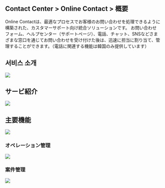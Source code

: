 ## Contact Center > Online Contact > 概要

Online Contactは、最適なプロセスでお客様のお問い合わせを処理できるように構築された、カスタマーサポート向け統合ソリューションです。 お問い合わせフォーム、ヘルプセンター（サポートページ）、電話、チャット、SNSなどさまざまな窓口を通じてお問い合わせを受け付けた後は、迅速に担当に割り当て、管理することができます。（電話に関連する機能は韓国のみ提供しています）

## 서비스 소개
![](http://static.toastoven.net/prod_contact_center/OC_overview_1_modified_3.png)


## サービ紹介
![](http://static.toastoven.net/prod_contact_center/ja/OC_overview_1_modified_3_ja.png)

## 主要機能
![](http://static.toastoven.net/prod_contact_center/ja/OC_overview_2_modified_ja.png)

### オペレーション管理
![](http://static.toastoven.net/prod_contact_center/ja/OC_overview_3_modified_2_ja.png)

### 案件管理
![](http://static.toastoven.net/prod_contact_center/ja/OC_overview_4_modified_2_ja.png)
